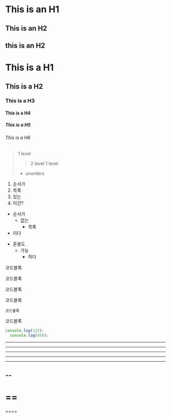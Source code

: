 This is an H1
=============

This is an H2
-------------

this is an H2
----

# This is a H1
## This is a H2
### This is a H3
#### This is a H4
##### This is a H5
###### This is a H6

> 1 level
> > 2 level
> 1 level
> - unorders

1. 순서가
3. 목록
2. 있는
  4. 이건?

- 순서가
  - 없는
    - 목록
 - 이다

* 혼용도
  - 가능
    + 하다

코드블록

  코드블록

코드블록

코드블록

    코드블록
    
코드블록

```javascript
console.log(123);
  console.log(456);
```

* * *
***
****
---
- - -
--
----
==
====
====
